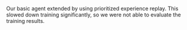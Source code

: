 Our basic agent extended by using prioritized experience replay. This slowed down training significantly, so we were not able to evaluate the training results.
